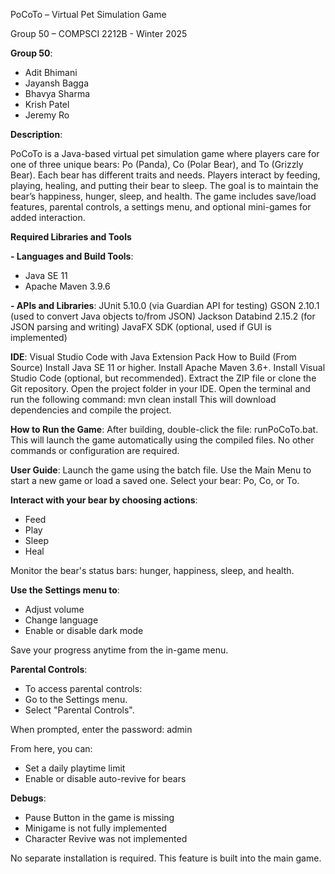 PoCoTo – Virtual Pet Simulation Game

Group 50 – COMPSCI 2212B - Winter 2025

**Group 50**:

- Adit Bhimani
- Jayansh Bagga
- Bhavya Sharma
- Krish Patel
- Jeremy Ro


**Description**:

PoCoTo is a Java-based virtual pet simulation game where players care for one of three unique bears: Po (Panda), Co (Polar Bear), and To (Grizzly Bear). Each bear has different traits and needs. Players interact by feeding, playing, healing, and putting their bear to sleep. The goal is to maintain the bear’s happiness, hunger, sleep, and health. The game includes save/load features, parental controls, a settings menu, and optional mini-games for added interaction.


**Required Libraries and Tools**


**- Languages and Build Tools**:
- Java SE 11
- Apache Maven 3.9.6



**- APIs and Libraries**:
JUnit 5.10.0 (via Guardian API for testing)
GSON 2.10.1 (used to convert Java objects to/from JSON)
Jackson Databind 2.15.2 (for JSON parsing and writing)
JavaFX SDK (optional, used if GUI is implemented)

**IDE**:
Visual Studio Code with Java Extension Pack
How to Build (From Source)
Install Java SE 11 or higher.
Install Apache Maven 3.6+.
Install Visual Studio Code (optional, but recommended).
Extract the ZIP file or clone the Git repository.
Open the project folder in your IDE.
Open the terminal and run the following command:
mvn clean install
This will download dependencies and compile the project.


**How to Run the Game**:
After building, double-click the file: runPoCoTo.bat. 
This will launch the game automatically using the compiled files.
No other commands or configuration are required.


**User Guide**:
Launch the game using the batch file.
Use the Main Menu to start a new game or load a saved one.
Select your bear: Po, Co, or To.

**Interact with your bear by choosing actions**:
- Feed
- Play
- Sleep
- Heal


Monitor the bear's status bars: hunger, happiness, sleep, and health.

**Use the Settings menu to**:
- Adjust volume
- Change language
- Enable or disable dark mode

Save your progress anytime from the in-game menu.


**Parental Controls**:
- To access parental controls:
- Go to the Settings menu.
- Select "Parental Controls".


When prompted, enter the password:
admin

From here, you can:
- Set a daily playtime limit
- Enable or disable auto-revive for bears

**Debugs**:
- Pause Button in the game is missing
- Minigame is not fully implemented
- Character Revive was not implemented



No separate installation is required. This feature is built into the main game.